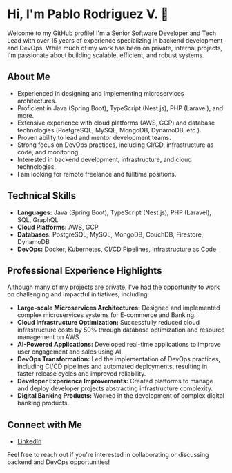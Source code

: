 # Hi, I'm Pablo Rodriguez V. 👋

Welcome to my GitHub profile! I'm a Senior Software Developer and Tech Lead with over 15 years of experience specializing in backend development and DevOps. While much of my work has been on private, internal projects, I'm passionate about building scalable, efficient, and robust systems.

## About Me

* Experienced in designing and implementing microservices architectures.
* Proficient in Java (Spring Boot), TypeScript (Nest.js), PHP (Laravel), and more.
* Extensive experience with cloud platforms (AWS, GCP) and database technologies (PostgreSQL, MySQL, MongoDB, DynamoDB, etc.).
* Proven ability to lead and mentor development teams.
* Strong focus on DevOps practices, including CI/CD, infrastructure as code, and monitoring.
* Interested in backend development, infrastructure, and cloud technologies.
* I am looking for remote freelance and fulltime positions.

## Technical Skills

* **Languages:** Java (Spring Boot), TypeScript (Nest.js), PHP (Laravel), SQL, GraphQL
* **Cloud Platforms:** AWS, GCP
* **Databases:** PostgreSQL, MySQL, MongoDB, CouchDB, Firestore, DynamoDB
* **DevOps:** Docker, Kubernetes, CI/CD Pipelines, Infrastructure as Code

## Professional Experience Highlights

Although many of my projects are private, I've had the opportunity to work on challenging and impactful initiatives, including:

* **Large-scale Microservices Architectures:** Designed and implemented complex microservices systems for E-commerce and Banking.
* **Cloud Infrastructure Optimization:** Successfully reduced cloud infrastructure costs by 50% through database optimization and resource management on AWS.
* **AI-Powered Applications:** Developed real-time applications to improve user engagement and sales using AI.
* **DevOps Transformation:** Led the implementation of DevOps practices, including CI/CD pipelines and automated deployments, resulting in faster release cycles and improved reliability.
* **Developer Experience Improvements:** Created platforms to manage and deploy developer projects abstracting infrastructure complexity.
* **Digital Banking Products:** Worked in the development of complex digital banking products.

## Connect with Me

* [LinkedIn](https://www.linkedin.com/in/prodriguezval/)

Feel free to reach out if you're interested in collaborating or discussing backend and DevOps opportunities!




